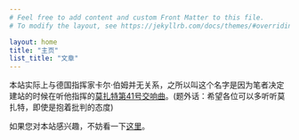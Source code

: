 ```yaml
---
# Feel free to add content and custom Front Matter to this file.
# To modify the layout, see https://jekyllrb.com/docs/themes/#overriding-theme-defaults

layout: home
title: "主页"
list_title: "文章"
---
```


本站实际上与德国指挥家卡尔·伯姆并无关系，之所以叫这个名字是因为笔者决定建站的时候在听他指挥的[莫扎特第41号交响曲](https://music.apple.com/cn/album/mozart-symphonies-nos-40-41/1452214719?l=en)。(题外话：希望各位可以多听听莫扎特，即使是抱着批判的态度)

如果您对本站感兴趣，不妨看一下[这里](/about/)。
